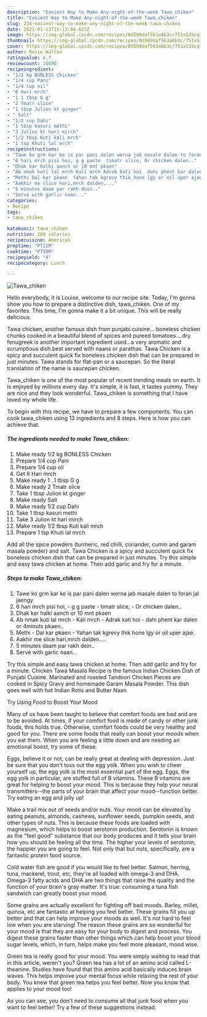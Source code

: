 ```yaml
---
description: "Easiest Way to Make Any-night-of-the-week Tawa_chiken"
title: "Easiest Way to Make Any-night-of-the-week Tawa_chiken"
slug: 234-easiest-way-to-make-any-night-of-the-week-tawa-chiken
date: 2021-01-13T15:13:04.623Z
image: https://img-global.cpcdn.com/recipes/0d509daf563a8b3c/751x532cq70/tawa_chiken-recipe-main-photo.jpg
thumbnail: https://img-global.cpcdn.com/recipes/0d509daf563a8b3c/751x532cq70/tawa_chiken-recipe-main-photo.jpg
cover: https://img-global.cpcdn.com/recipes/0d509daf563a8b3c/751x532cq70/tawa_chiken-recipe-main-photo.jpg
author: Rosie Walton
ratingvalue: 4.7
reviewcount: 10096
recipeingredient:
- "1/2 kg BONLESS Chicken"
- "1/4 cup Pani"
- "1/4 cup oil"
- "6 Hari mrch"
- "1 1 tbsp G g"
- "2 Tmatr slice"
- "1 tbsp Julion kt ginger"
- " Salt"
- "1/2 cup Dahi"
- "1 tbsp kasuri methi"
- "3 Julion kt hari mirch"
- "1/2 tbsp Kuti kali mrch"
- "1 tsp Khuti lal mrch"
recipeinstructions:
- "Tawe ko grm kar ke is par pani dalen werna jab masale dalen to foran jal jaengy"
- "6 hari mrch pisi hoi, g g paste  timatr slice, Or chicken dalen.."
- "Dhak kar halki aanch or 10 mnt pkaen"
- "Ab nmak kuti lal mrch Kali mrch Adrak kati hoi  dahi phent kar dalen or 4minuts pkaen.."
- "Methi Dal kar pkaen  Yahan tak kgrevy thik hone lgy or oil uper ajae."
- "Aakhir me slice hari,mrch dalden...."
- "5 minutes daam par rakh dein.."
- "Serve with garlic naan..."
categories:
- Recipe
tags:
- tawa_chiken

katakunci: tawa_chiken 
nutrition: 269 calories
recipecuisine: American
preptime: "PT21M"
cooktime: "PT59M"
recipeyield: "4"
recipecategory: Lunch

---
```



![Tawa_chiken](https://img-global.cpcdn.com/recipes/0d509daf563a8b3c/751x532cq70/tawa_chiken-recipe-main-photo.jpg)

Hello everybody, it is Louise, welcome to our recipe site. Today, I'm gonna show you how to prepare a distinctive dish, tawa_chiken. One of my favorites. This time, I'm gonna make it a bit unique. This will be really delicious.

Tawa chicken, another famous dish from punjabi cuisine… boneless chicken chunks cooked in a beautiful blend of spices and pureed tomatoes….dry fenugreek is another important ingredient used…a very aromatic and scrumptious dish.best served with naans or parathas. Tawa Chicken is a spicy and succulent quick fix boneless chicken dish that can be prepared in just minutes. Tawa stands for flat-pan or a saucepan. So the literal translation of the name is saucepan chicken.

Tawa_chiken is one of the most popular of recent trending meals on earth. It is enjoyed by millions every day. It's simple, it is fast, it tastes yummy. They are nice and they look wonderful. Tawa_chiken is something that I have loved my whole life.


To begin with this recipe, we have to prepare a few components. You can cook tawa_chiken using 13 ingredients and 8 steps. Here is how you can achieve that.

<!--inarticleads1-->

##### The ingredients needed to make Tawa_chiken:

1. Make ready 1/2 kg BONLESS Chicken
1. Prepare 1/4 cup Pani
1. Prepare 1/4 cup oil
1. Get 6 Hari mrch
1. Make ready 1 ..1 tbsp G g
1. Make ready 2 Tmatr slice
1. Take 1 tbsp Julion kt ginger
1. Make ready  Salt
1. Make ready 1/2 cup Dahi
1. Take 1 tbsp kasuri methi
1. Take 3 Julion kt hari mirch
1. Make ready 1/2 tbsp Kuti kali mrch
1. Prepare 1 tsp Khuti lal mrch


Add all the spice powders (turmeric, red chilli, coriander, cumin and garam masala powder) and salt. Tawa Chicken is a spicy and succulent quick fix boneless chicken dish that can be prepared in just minutes. Try this simple and easy tawa chicken at home. Then add garlic and fry for a minute. 

<!--inarticleads2-->

##### Steps to make Tawa_chiken:

1. Tawe ko grm kar ke is par pani dalen werna jab masale dalen to foran jal jaengy
1. 6 hari mrch pisi hoi, - g g paste  - timatr slice, - Or chicken dalen..
1. Dhak kar halki aanch or 10 mnt pkaen
1. Ab nmak kuti lal mrch - Kali mrch - Adrak kati hoi  - dahi phent kar dalen or 4minuts pkaen..
1. Methi - Dal kar pkaen  - Yahan tak kgrevy thik hone lgy or oil uper ajae.
1. Aakhir me slice hari,mrch dalden....
1. 5 minutes daam par rakh dein..
1. Serve with garlic naan...


Try this simple and easy tawa chicken at home. Then add garlic and fry for a minute. Chicken Tawa Masala Recipe is the famous Indian Chicken Dish of Punjabi Cuisine. Marinated and roasted Tandoori Chicken Pieces are cooked in Spicy Gravy and homemade Garam Masala Powder. This dish goes well with hot Indian Rotis and Butter Naan. 

Try Using Food to Boost Your Mood


Many of us have been taught to believe that comfort foods are bad and are to be avoided. At times, if your comfort food is made of candy or other junk foods, this holds true. Otherwise, comfort foods could be very healthy and good for you. There are some foods that really can boost your moods when you eat them. When you are feeling a little down and are needing an emotional boost, try some of these.

Eggs, believe it or not, can be really great at dealing with depression. Just be sure that you don't toss out the egg yolk. When you wish to cheer yourself up, the egg yolk is the most essential part of the egg. Eggs, the egg yolk in particular, are stuffed full of B vitamins. These B vitamins are great for helping to boost your mood. This is because they help your neural transmitters--the parts of your brain that affect your mood--function better. Try eating an egg and jolly up!

Make a trail mix out of seeds and/or nuts. Your mood can be elevated by eating peanuts, almonds, cashews, sunflower seeds, pumpkin seeds, and other types of nuts. This is because these foods are loaded with magnesium, which helps to boost serotonin production. Serotonin is known as the "feel good" substance that our body produces and it tells your brain how you should be feeling all the time. The higher your levels of serotonin, the happier you are going to feel. Not only that but nuts, specifically, are a fantastic protein food source.

Cold water fish are good if you would like to feel better. Salmon, herring, tuna, mackerel, trout, etc, they're all loaded with omega-3 and DHA. Omega-3 fatty acids and DHA are two things that raise the quality and the function of your brain's gray matter. It's true: consuming a tuna fish sandwich can greatly boost your mood. 

Some grains are actually excellent for fighting off bad moods. Barley, millet, quinoa, etc are fantastic at helping you feel better. These grains fill you up better and that can help improve your moods as well. It's not hard to feel low when you are starving! The reason these grains are so wonderful for your mood is that they are easy for your body to digest and process. You digest these grains faster than other things which can help boost your blood sugar levels, which, in turn, helps make you feel more pleasant, mood wise.

Green tea is really good for your mood. You were simply waiting to read that in this article, weren't you? Green tea has a lot of an amino acid called L-theanine. Studies have found that this amino acid basically induces brain waves. This helps improve your mental focus while relaxing the rest of your body. You knew that green tea helps you feel better. Now you know that applies to your mood too!

As you can see, you don't need to consume all that junk food when you want to feel better! Try  a few  of  these  suggestions  instead.

